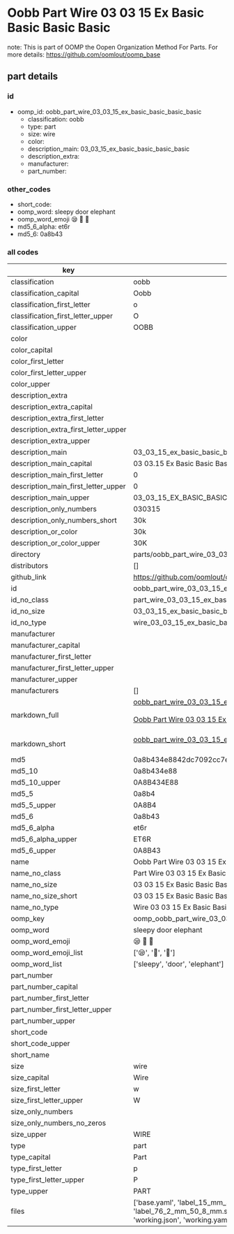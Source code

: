 # Oobb Part Wire 03 03 15 Ex Basic Basic Basic Basic  

note: This is part of OOMP the Oopen Organization Method For Parts. For more details: https://github.com/oomlout/oomp_base

##  part details





### id
* oomp_id: oobb_part_wire_03_03_15_ex_basic_basic_basic_basic
  * classification: oobb
  * type: part
  * size: wire
  * color: 
  * description_main: 03_03_15_ex_basic_basic_basic_basic
  * description_extra: 
  * manufacturer: 
  * part_number: 

### other_codes
* short_code: 
* oomp_word: sleepy door elephant
* oomp_word_emoji :sleepy: :door: :elephant:
* md5_6_alpha: et6r
* md5_6: 0a8b43

### all codes 
| key | value |  
| --- | --- |  
| classification | oobb |  
| classification_capital | Oobb |  
| classification_first_letter | o |  
| classification_first_letter_upper | O |  
| classification_upper | OOBB |  
| color |  |  
| color_capital |  |  
| color_first_letter |  |  
| color_first_letter_upper |  |  
| color_upper |  |  
| description_extra |  |  
| description_extra_capital |  |  
| description_extra_first_letter |  |  
| description_extra_first_letter_upper |  |  
| description_extra_upper |  |  
| description_main | 03_03_15_ex_basic_basic_basic_basic |  
| description_main_capital | 03 03.15 Ex Basic Basic Basic Basic |  
| description_main_first_letter | 0 |  
| description_main_first_letter_upper | 0 |  
| description_main_upper | 03_03_15_EX_BASIC_BASIC_BASIC_BASIC |  
| description_only_numbers | 030315 |  
| description_only_numbers_short | 30k |  
| description_or_color | 30k |  
| description_or_color_upper | 30K |  
| directory | parts/oobb_part_wire_03_03_15_ex_basic_basic_basic_basic |  
| distributors | [] |  
| github_link | https://github.com/oomlout/oomlout_oomp_part_src/tree/main/parts/oobb_part_wire_03_03_15_ex_basic_basic_basic_basic/working |  
| id | oobb_part_wire_03_03_15_ex_basic_basic_basic_basic |  
| id_no_class | part_wire_03_03_15_ex_basic_basic_basic_basic |  
| id_no_size | 03_03_15_ex_basic_basic_basic_basic |  
| id_no_type | wire_03_03_15_ex_basic_basic_basic_basic |  
| manufacturer |  |  
| manufacturer_capital |  |  
| manufacturer_first_letter |  |  
| manufacturer_first_letter_upper |  |  
| manufacturer_upper |  |  
| manufacturers | [] |  
| markdown_full | [oobb_part_wire_03_03_15_ex_basic_basic_basic_basic](https://github.com/oomlout/oomlout_oomp_part_src/tree/main/parts/oobb_part_wire_03_03_15_ex_basic_basic_basic_basic/working)<br>[](https://github.com/oomlout/oomlout_oomp_part_src/tree/main/parts/oobb_part_wire_03_03_15_ex_basic_basic_basic_basic/working)<br>[Oobb Part Wire 03 03 15 Ex Basic Basic Basic Basic](https://github.com/oomlout/oomlout_oomp_part_src/tree/main/parts/oobb_part_wire_03_03_15_ex_basic_basic_basic_basic/working)<br><br> |  
| markdown_short | [oobb_part_wire_03_03_15_ex_basic_basic_basic_basic](https://github.com/oomlout/oomlout_oomp_part_src/tree/main/parts/oobb_part_wire_03_03_15_ex_basic_basic_basic_basic/working)<br><br> |  
| md5 | 0a8b434e8842dc7092cc7eabc6462d92 |  
| md5_10 | 0a8b434e88 |  
| md5_10_upper | 0A8B434E88 |  
| md5_5 | 0a8b4 |  
| md5_5_upper | 0A8B4 |  
| md5_6 | 0a8b43 |  
| md5_6_alpha | et6r |  
| md5_6_alpha_upper | ET6R |  
| md5_6_upper | 0A8B43 |  
| name | Oobb Part Wire 03 03 15 Ex Basic Basic Basic Basic |  
| name_no_class | Part Wire 03 03 15 Ex Basic Basic Basic Basic |  
| name_no_size | 03 03 15 Ex Basic Basic Basic Basic |  
| name_no_size_short | 03 03 15 Ex Basic Basic Basic Basic |  
| name_no_type | Wire 03 03 15 Ex Basic Basic Basic Basic |  
| oomp_key | oomp_oobb_part_wire_03_03_15_ex_basic_basic_basic_basic |  
| oomp_word | sleepy door elephant |  
| oomp_word_emoji | :sleepy: :door: :elephant: |  
| oomp_word_emoji_list | [':sleepy:', ':door:', ':elephant:'] |  
| oomp_word_list | ['sleepy', 'door', 'elephant'] |  
| part_number |  |  
| part_number_capital |  |  
| part_number_first_letter |  |  
| part_number_first_letter_upper |  |  
| part_number_upper |  |  
| short_code |  |  
| short_code_upper |  |  
| short_name |  |  
| size | wire |  
| size_capital | Wire |  
| size_first_letter | w |  
| size_first_letter_upper | W |  
| size_only_numbers |  |  
| size_only_numbers_no_zeros |  |  
| size_upper | WIRE |  
| type | part |  
| type_capital | Part |  
| type_first_letter | p |  
| type_first_letter_upper | P |  
| type_upper | PART |  
| files | ['base.yaml', 'label_15_mm_30_mm.pdf', 'label_15_mm_30_mm.svg', 'label_76_2_mm_50_8_mm.pdf', 'label_76_2_mm_50_8_mm.svg', 'label_oomlout_76_2_mm_50_8_mm.pdf', 'label_oomlout_76_2_mm_50_8_mm.svg', 'readme.md', 'working.json', 'working.yaml'] |  
